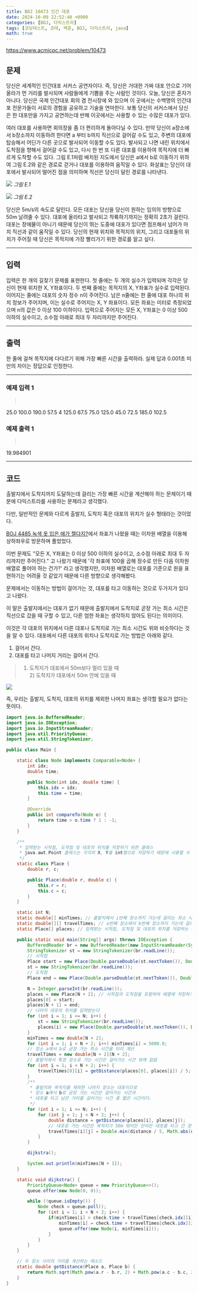 ```yaml
---
title: BOJ 10473 인간 대포
date: 2024-10-09 22:52:40 +0900
categories: [BOJ, 다익스트라]
tags: [코딩테스트, 코테, 백준, BOJ, 다익스트라, java]
math: true
---
```


<https://www.acmicpc.net/problem/10473>

## 문제
당신은 세계적인 인간대포 서커스 공연자이다. 즉, 당신은 거대한 가짜 대포 안으로 기어올라가 먼 거리를 발사되며 사람들에게 기쁨을 주는 사람인 것이다. 오늘, 당신은 혼자가 아니다. 당신은 국제 인간대포 회의 겸 전시장에 와 있으며 이 곳에서는 수백명의 인간대포 전문가들이 서로의 경험을 공유하고 기술을 연마한다. 보통 당신의 서커스에서 당신은 한 대포만을 가지고 공연하는데 반해 이곳에서는 사용할 수 있는 수많은 대포가 있다.

여러 대포를 사용하면 회의장을 좀 더 편리하게 돌아다닐 수 있다. 만약 당신이 a장소에서 b장소까지 이동하려 한다면 a 부터 b까지 직선으로 걸어갈 수도 있고, 주변의 대포에 탑승해서 어딘가 다른 곳으로 발사되어 이동할 수도 있다. 발사되고 나면 내린 위치에서 도착점을 향해서 걸어갈 수도 있고, 다시 한 번 또 다른 대포를 이용하여 목적지에 더 빠르게 도착할 수도 있다. 그림 E.1처럼 배치된 지도에서 당신은 a에서 b로 이동하기 위하여 그림 E.2와 같은 경로로 걷거나 대포를 이용하여 움직일 수 있다. 화살표는 당신이 대포에서 발사되어 떨어진 점을 의미하며 직선은 당신이 달린 경로를 나타낸다.

![](/imgs/인간대포_1.png)
_그림 E.1_

![](/imgs/인간대포_1.png)
_그림 E.2_

당신은 5m/s의 속도로 달린다. 모든 대포는 당신을 당신이 원하는 임의의 방향으로 50m 날려줄 수 있다. 대포에 올라타고 발사되고 착륙하기까지는 정확히 2초가 걸린다. 대포는 장애물이 아니기 때문에 당신이 뛰는 도중에 대포가 있다면 점프해서 넘어가 마치 직선과 같이 움직일 수 있다. 당신의 현재 위치와 목적지의 위치, 그리고 대포들의 위치가 주어질 때 당신은 목적지에 가장 빨리가기 위한 경로를 알고 싶다.

---
## 입력
입력은 한 개의 길찾기 문제를 표현한다. 첫 줄에는 두 개의 실수가 입력되며 각각은 당신이 현재 위치한 X, Y좌표이다. 두 번째 줄에는 목적지의 X, Y좌표가 실수로 입력된다. 이어지는 줄에는 대포의 숫자 정수 n이 주어진다. 남은 n줄에는 한 줄에 대포 하나의 위치 정보가 주어지며, 이는 실수로 주어지는 X, Y 좌표이다. 모든 좌표는 미터로 측정되었으며 n의 값은 0 이상 100 이하이다. 입력으로 주어지는 모든 X, Y좌표는 0 이상 500 이하의 실수이고, 소수점 아래로 최대 두 자리까지만 주어진다.

---
## 출력
한 줄에 걸쳐 목적지에 다다르기 위해 가장 빠른 시간을 출력하라. 실제 답과 0.001초 미만의 차이는 정답으로 인정한다.

---
### 예제 입력 1
> <pre>
25.0 100.0
190.0 57.5
4
125.0 67.5
75.0 125.0
45.0 72.5
185.0 102.5
> </pre>

### 예제 출력 1
> <pre>
19.984901
> </pre>

---
## 코드

출발지에서 도착지까지 도달하는데 걸리는 가장 빠른 시간을 계산해야 하는 문제이기 때문에 다익스트라를 사용하는 문제라고 생각했다.

다만, 일반적인 문제와 다르게 출발지, 도착지 혹은 대포의 위치가 실수 형태라는 것이었다.

[BOJ 4485 녹색 옷 입은 애가 젤다지?](/posts/BOJ-4485)에서 좌표가 나왔을 때는 이차원 배열을 이용해 상하좌우로 방문하며 풀었었다.

이번 문제도 "모든 X, Y좌표는 0 이상 500 이하의 실수이고, 소수점 아래로 최대 두 자리까지만 주어진다." 고 나왔기 때문에 '각 좌표에 100을 곱해 정수로 만든 다음 이차원 배열로 풀어야 하는 건가?' 라고 생각했지만, 이차원 배열로는 대포를 기준으로 원을 표현하기는 어려울 것 같았기 때문에 다른 방향으로 생각해봤다.

문제에서는 이동하는 방법이 걸어가는 것, 대포를 타고 이동하는 것으로 두가지가 있다고 나왔다.

이 말은 출발지에서는 대포가 없기 때문에 출발지에서 도착지로 곧장 가는 최소 시간은 직선으로 갔을 때 구할 수 있고, 다른 엄한 좌표는 생각하지 않아도 된다는 의미이다.

이것은 각 대포의 위치에서 다른 대포나 도착지로 가는 최소 시간도 위와 비슷하다는 것을 알 수 있다.
대포에서 다른 대포의 위치나 도착지로 가는 방법은 아래와 같다.
1. 걸어서 간다.
2. 대포를 타고 나머지 거리는 걸어서 간다.
>1) 도착지가 대포에서 50m보다 멀리 있을 때<br>2) 도착지가 대포에서 50m 안에 있을 때

![](/imgs/인간대포_3.png)

즉, 우리는 출발지, 도착지, 대포의 위치를 제외한 나머지 좌표는 생각할 필요가 없다는 뜻이다.

```java
import java.io.BufferedReader;
import java.io.IOException;
import java.io.InputStreamReader;
import java.util.PriorityQueue;
import java.util.StringTokenizer;

public class Main {

    static class Node implements Comparable<Node> {
        int idx;
        double time;

        public Node(int idx, double time) {
            this.idx = idx;
            this.time = time;
        }

        @Override
        public int compareTo(Node o) {
            return time > o.time ? 1 : -1;
        }
    }

    /**
     * 입력받는 시작점, 도착점 및 대포의 위치를 저장하기 위한 클래스
     * java.awt.Point 클래스는 각각의 X, Y를 int형으로 저장하기 때문에 사용할 수 없다.
     */
    static class Place {
        double r, c;

        public Place(double r, double c) {
            this.r = r;
            this.c = c;
        }
    }

    static int N;
    static double[] minTimes; // 출발지에서 i번째 장소까지 가는데 걸리는 최소 시간을 저장하는 배열
    static double[][] travelTimes; // a번째 장소에서 b번째 장소까지 가는데 걸리는 시간을 저장하는 배열
    static Place[] places; // 입력받는 시작점, 도착점 및 대포의 위치를 저장하는 배열

    public static void main(String[] args) throws IOException {
        BufferedReader br = new BufferedReader(new InputStreamReader(System.in));
        StringTokenizer st = new StringTokenizer(br.readLine());
        // 시작점
        Place start = new Place(Double.parseDouble(st.nextToken()), Double.parseDouble(st.nextToken()));
        st = new StringTokenizer(br.readLine());
        // 도착점
        Place end = new Place(Double.parseDouble(st.nextToken()), Double.parseDouble(st.nextToken()));

        N = Integer.parseInt(br.readLine());
        places = new Place[N + 2]; // 시작점과 도착점을 포함하여 배열에 저장하기 위해 N+2 크기로 초기화
        places[0] = start;
        places[N + 1] = end;
        // 나머지 대포의 위치를 입력받는다
        for (int i = 1; i <= N; i++) {
            st = new StringTokenizer(br.readLine());
            places[i] = new Place(Double.parseDouble(st.nextToken()), Double.parseDouble(st.nextToken()));
        }
        minTimes = new double[N + 2];
        for (int i = 1; i < N + 2; i++) minTimes[i] = 5000.0;
        // 장소 a에서 b로 곧장 가는 최소 시간을 미리 계산
        travelTimes = new double[N + 2][N + 2];
        // 출발지에서 특정 장소로 가는 시간은 걸어가는 시간 밖에 없음
        for (int i = 1; i < N + 2; i++) {
            travelTimes[0][i] = getDistance(places[0], places[i]) / 5;
        }
        /**
         * 출발지와 목적지를 제외한 나머지 장소는 대포이므로
         * 장소 a에서 b로 곧장 가는 시간은 걸어가는 시간과
         * 대포를 타고 남은 거리를 걸어가는 시간 중 짧은 시간이다.
         */
        for (int i = 1; i <= N; i++) {
            for (int j = 1; j < N + 2; j++) {
                double distance = getDistance(places[i], places[j]);
                // 대포로 가는 시간은 목적지가 50m 밖이든 안이든 대포를 타고 간 장소에서 목적지까지 남은 거리를 걷는 시간 + 대포를 타는 시간 2이다.
                travelTimes[i][j] = Double.min(distance / 5, Math.abs(distance - 50) / 5 + 2);
            }
        }

        dijkstra();

        System.out.println(minTimes[N + 1]);
    }

    static void dijkstra() {
        PriorityQueue<Node> queue = new PriorityQueue<>();
        queue.offer(new Node(0, 0));

        while (!queue.isEmpty()) {
            Node check = queue.poll();
            for (int i = 1; i < N + 2; i++) {
                if(minTimes[i] > check.time + travelTimes[check.idx][i]) {
                    minTimes[i] = check.time + travelTimes[check.idx][i];
                    queue.offer(new Node(i, minTimes[i]));
                }
            }
        }
    }

    // 두 장소 사이의 거리를 계산하는 메소드
    static double getDistance(Place a, Place b) {
        return Math.sqrt(Math.pow(a.r - b.r, 2) + Math.pow(a.c - b.c, 2));
    }
}
```
